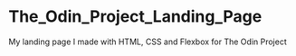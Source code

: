 # The_Odin_Project_Landing_Page
My landing page I made with HTML, CSS and Flexbox for The Odin Project
